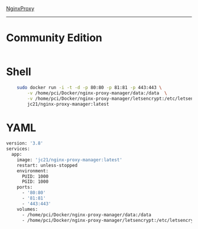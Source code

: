 
[NginxProxy](https://nginxproxymanager.com/setup/)
		
----
# Community Edition			
```bash	

```

# Shell				
```bash	
    sudo docker run -i -t -d -p 80:80 -p 81:81 -p 443:443 \
        -v /home/pci/Docker/nginx-proxy-manager/data:/data  \
        -v /home/pci/Docker/nginx-proxy-manager/letsencrypt:/etc/letsencrypt \
        jc21/nginx-proxy-manager:latest
```							
# YAML							
```bash							
version: '3.8'
services:
  app:
    image: 'jc21/nginx-proxy-manager:latest'
    restart: unless-stopped
    environment:
      PUID: 1000
      PGID: 1000
    ports:
      - '80:80'
      - '81:81'
      - '443:443'
    volumes:
      - /home/pci/Docker/nginx-proxy-manager/data:/data
      - /home/pci/Docker/nginx-proxy-manager/letsencrypt:/etc/letsencrypt

				
```							
						

